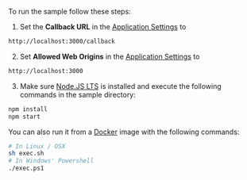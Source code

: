 To run the sample follow these steps:

1) Set the **Callback URL** in the [Application Settings](${manage_url}/#/applications/${account.clientId}/settings) to
```bash
http://localhost:3000/callback
```
2) Set **Allowed Web Origins** in the [Application Settings](${manage_url}/#/applications/${account.clientId}/settings) to
```bash
http://localhost:3000
```
3) Make sure [Node.JS LTS](https://nodejs.org/en/download/) is installed and execute the following commands in the sample directory:
```bash
npm install
npm start
```
You can also run it from a [Docker](https://www.docker.com) image with the following commands:

```bash
# In Linux / OSX
sh exec.sh
# In Windows' Powershell
./exec.ps1
```